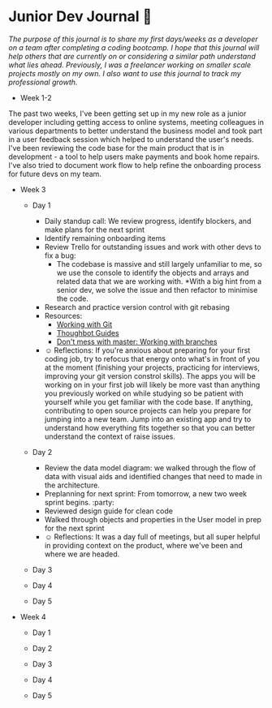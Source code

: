 # Junior Dev Journal :notebook: 

_The purpose of this journal is to share my first days/weeks as a developer on a team after 
completing a coding bootcamp. I hope that this journal will help others that are currently on 
or considering a similar path understand what lies ahead. Previously, I was a freelancer working on smaller scale projects mostly on my own. I also want to use this journal to track my professional growth._

* Week 1-2

The past two weeks, I've been getting set up in my new role as a junior developer 
including getting access to online systems, meeting colleagues in various departments 
to better understand the business model and took part in a user feedback session which 
helped to understand the user's needs. I've been reviewing the code base for the main product 
that is in development - a tool to help users make payments and book home repairs. I've also 
tried to document work flow to help refine the onboarding process for future devs on my team. 

* Week 3

    * Day 1
        * Daily standup call: We review progress, identify blockers, and make plans for the next sprint
        * Identify remaining onboarding items
        * Review Trello for outstanding issues and work with other devs to fix a bug: 
            * The codebase is massive and still largely unfamiliar to me, so we use the console to identify 
            the objects and arrays and related data that we are working with. 
            *With a big hint from a senior dev, we solve the issue and then refactor to minimise the code. 
        * Research and practice version control with git rebasing
        * Resources: 
            * [Working with Git](https://medium.com/@grazibonizi/the-best-branching-model-to-work-with-git-4008a8098e6a)
            * [Thoughbot Guides](https://github.com/thoughtbot/guides)
            * [Don't mess with master: Working with branches](https://thenewstack.io/dont-mess-with-the-master-working-with-branches-in-git-and-github/)
        * :relaxed: Reflections: If you're anxious about preparing for your first coding job, try to refocus that energy onto what's in front of you at the moment (finishing your projects, practicing for interviews, improving your git version constrol skills). The apps you will be working on in your first job will likely be more vast than anything you previously worked on while studying so be patient with yourself while you get familiar with the code base. If anything, contributing to open source projects can help you prepare for jumping into a new team. Jump into an existing app and try to understand how everything fits together so that you can better understand the context of raise issues. 

   * Day 2
        * Review the data model diagram: we walked through the flow of data with visual aids and identified changes that need to made in the architecture. 
        * Preplanning for next sprint: From tomorrow, a new two week sprint begins. :party: 
        * Reviewed design guide for clean code
        * Walked through objects and properties in the User model in prep for the next sprint
        * :relaxed: Reflections: It was a day full of meetings, but all super helpful in providing context on the product, where we've been and where we are headed. 

    * Day 3

    * Day 4

    * Day 5

* Week 4

    * Day 1 

    * Day 2

    * Day 3

    * Day 4

    * Day 5
